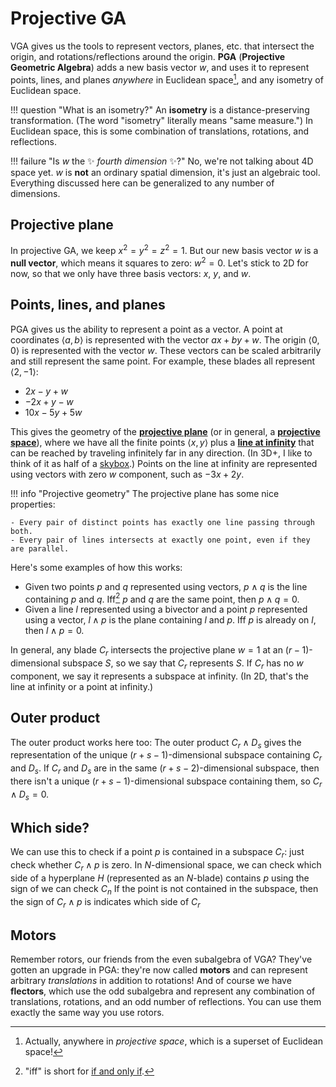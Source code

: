 # Projective GA

VGA gives us the tools to represent vectors, planes, etc. that intersect the origin, and rotations/reflections around the origin. **PGA** (**Projective Geometric Algebra**) adds a new basis vector $w$, and uses it to represent points, lines, and planes _anywhere_ in Euclidean space[^projective], and any isometry of Euclidean space.

[^projective]: Actually, anywhere in _projective space_, which is a superset of Euclidean space!

!!! question "What is an isometry?"
    An **isometry** is a distance-preserving transformation. (The word "isometry" literally means "same measure.") In Euclidean space, this is some combination of translations, rotations, and reflections.

!!! failure "Is $w$ the :sparkles: _fourth dimension_ :sparkles:?"
    No, we're not talking about 4D space yet. $w$ is **not** an ordinary spatial dimension, it's just an algebraic tool. Everything discussed here can be generalized to any number of dimensions.

## Projective plane

In projective GA, we keep $x^2 = y^2 = z^2 = 1$. But our new basis vector $w$ is a **null vector**, which means it squares to zero: $w^2 = 0$. Let's stick to 2D for now, so that we only have three basis vectors: $x$, $y$, and $w$.

## Points, lines, and planes

PGA gives us the ability to represent a point as a vector. A point at coordinates $\langle a, b \rangle$ is represented with the vector $ax + by + w$. The origin $\langle 0, 0 \rangle$ is represented with the vector $w$. These vectors can be scaled arbitrarily and still represent the same point. For example, these blades all represent $\langle 2, -1 \rangle$:

- $2x-y+w$
- $-2x+y-w$
- $10x-5y+5w$

This gives the geometry of the **[projective plane]** (or in general, a **[projective space]**), where we have all the finite points $\langle x, y \rangle$ plus a **[line at infinity]** that can be reached by traveling infinitely far in any direction. (In 3D+, I like to think of it as half of a [skybox].) Points on the line at infinity are represented using vectors with zero $w$ component, such as $-3x+2y$.

[projective plane]: https://en.wikipedia.org/wiki/Projective_plane
[projective space]: https://en.wikipedia.org/wiki/Projective_space
[line at infinity]: https://en.wikipedia.org/wiki/Line_at_infinity
[skybox]: https://en.wikipedia.org/wiki/Skybox_(video_games)

!!! info "Projective geometry"
    The projective plane has some nice properties:

    - Every pair of distinct points has exactly one line passing through both.
    - Every pair of lines intersects at exactly one point, even if they are parallel.

Here's some examples of how this works:

- Given two points $p$ and $q$ represented using vectors, $p \wedge q$ is the line containing $p$ and $q$. Iff[^iff] $p$ and $q$ are the same point, then $p \wedge q = 0$.
- Given a line $l$ represented using a bivector and a point $p$ represented using a vector, $l \wedge p$ is the plane containing $l$ and $p$. Iff $p$ is already on $l$, then $l \wedge p = 0$.

[^iff]: "iff" is short for [if and only if](https://en.wikipedia.org/wiki/If_and_only_if).

In general, any blade $C_r$ intersects the projective plane $w=1$ at an $(r-1)$-dimensional subspace $S$, so we say that $C_r$ represents $S$. If $C_r$ has no $w$ component, we say it represents a subspace at infinity. (In 2D, that's the line at infinity or a point at infinity.)

## Outer product

The outer product works here too: The outer product $C_r \wedge D_s$ gives the representation of the unique $(r+s-1)$-dimensional subspace containing $C_r$ and $D_s$. If $C_r$ and $D_s$ are in the same $(r+s-2)$-dimensional subspace, then there isn't a unique $(r+s-1)$-dimensional subspace containing them, so $C_r \wedge D_s = 0$.

## Which side?

We can use this to check if a point $p$ is contained in a subspace $C_r$: just check whether $C_r \wedge p$ is zero. In $N$-dimensional space, we can check which side of a hyperplane $H$ (represented as an $N$-blade) contains $p$ using the sign of  we can check $C_n$ If the point is not contained in the subspace, then the sign of $C_r \wedge p$ is indicates which side of $C_r$

## Motors

Remember rotors, our friends from the even subalgebra of VGA? They've gotten an upgrade in PGA: they're now called **motors** and can represent arbitrary _translations_ in addition to rotations! And of course we have **flectors**, which use the odd subalgebra and represent any combination of translations, rotations, and an odd number of reflections. You can use them exactly the same way you use rotors.
